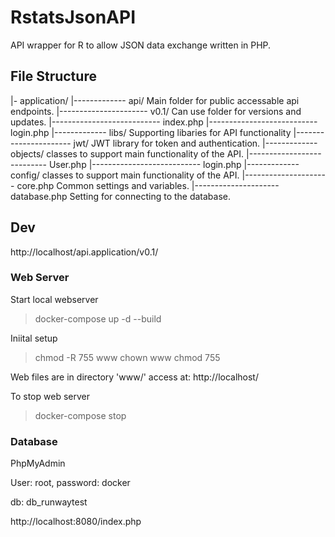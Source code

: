 # RstatsJsonAPI
API wrapper for R to allow JSON data exchange written in PHP.


## File Structure

|- application/
|------------- api/ 			Main folder for public accessable api endpoints.
|---------------------- v0.1/		Can use folder for versions and updates.
|--------------------------- index.php 
|--------------------------- login.php
|------------- libs/			Supporting libaries for API functionality
|---------------------- jwt/		JWT library for token and authentication.
|------------- objects/			classes to support main functionality of the API.
|--------------------------- User.php 
|--------------------------- login.php
|------------- config/			classes to support main functionality of the API.
|--------------------- core.php 	Common settings and variables.
|--------------------- database.php	Setting for connecting to the database.


## Dev

http://localhost/api.application/v0.1/


### Web Server

Start local webserver

> docker-compose up -d --build

Iniital setup

> chmod -R 755 www
> chown <user> www
> chmod 755 <filename>

Web files are in directory 'www/' access at: http://localhost/

To stop web server

> docker-compose stop


### Database 

PhpMyAdmin

User: root, password: docker

db: db_runwaytest

http://localhost:8080/index.php


